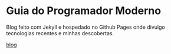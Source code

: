 # Guia do Programador Moderno

Blog feito com Jekyll e hospedado no Github Pages onde divulgo tecnologias recentes e minhas descobertas.

[blog](https://flaviochess.github.io)
